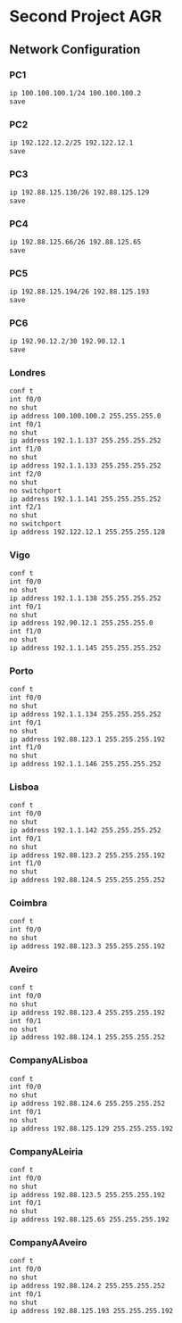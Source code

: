 # Second Project AGR

## Network Configuration

### PC1
```txt
ip 100.100.100.1/24 100.100.100.2
save
```

### PC2
```txt
ip 192.122.12.2/25 192.122.12.1
save
```

### PC3
```txt
ip 192.88.125.130/26 192.88.125.129
save
```

### PC4
```txt
ip 192.88.125.66/26 192.88.125.65
save
```

### PC5
```txt
ip 192.88.125.194/26 192.88.125.193
save
```

### PC6
```txt
ip 192.90.12.2/30 192.90.12.1
save
```

### Londres

```txt
conf t
int f0/0
no shut
ip address 100.100.100.2 255.255.255.0
int f0/1
no shut
ip address 192.1.1.137 255.255.255.252
int f1/0
no shut
ip address 192.1.1.133 255.255.255.252
int f2/0
no shut
no switchport
ip address 192.1.1.141 255.255.255.252
int f2/1
no shut
no switchport
ip address 192.122.12.1 255.255.255.128
```

### Vigo

```txt
conf t
int f0/0
no shut
ip address 192.1.1.138 255.255.255.252
int f0/1
no shut
ip address 192.90.12.1 255.255.255.0
int f1/0
no shut
ip address 192.1.1.145 255.255.255.252
```

### Porto
```txt
conf t
int f0/0
no shut
ip address 192.1.1.134 255.255.255.252
int f0/1
no shut
ip address 192.88.123.1 255.255.255.192
int f1/0
no shut
ip address 192.1.1.146 255.255.255.252
```

### Lisboa
```txt
conf t
int f0/0
no shut
ip address 192.1.1.142 255.255.255.252
int f0/1
no shut
ip address 192.88.123.2 255.255.255.192
int f1/0
no shut
ip address 192.88.124.5 255.255.255.252
```

### Coimbra
```txt
conf t
int f0/0
no shut
ip address 192.88.123.3 255.255.255.192
```

### Aveiro
```txt
conf t
int f0/0
no shut
ip address 192.88.123.4 255.255.255.192
int f0/1
no shut
ip address 192.88.124.1 255.255.255.252
```

### CompanyALisboa
```txt
conf t
int f0/0
no shut
ip address 192.88.124.6 255.255.255.252
int f0/1
no shut
ip address 192.88.125.129 255.255.255.192
```

### CompanyALeiria
```txt
conf t
int f0/0
no shut
ip address 192.88.123.5 255.255.255.192
int f0/1
no shut
ip address 192.88.125.65 255.255.255.192
```

### CompanyAAveiro
```txt
conf t
int f0/0
no shut
ip address 192.88.124.2 255.255.255.252
int f0/1
no shut
ip address 192.88.125.193 255.255.255.192
```
